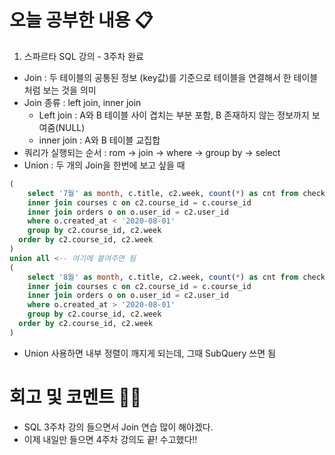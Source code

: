# 오늘 공부한 내용 📋

1. 스파르타 SQL 강의 - 3주차 완료
- Join : 두 테이블의 공통된 정보 (key값)를 기준으로 테이블을 연결해서 한 테이블처럼 보는 것을 의미
- Join 종류 : left join, inner join
    - Left join : A와 B 테이블 사이 겹치는 부분 포함, B 존재하지 않는 정보까지 보여줌(NULL)  
    - inner join : A와 B 테이블 교집합
- 쿼리가 실행되는 순서 : rom → join → where → group by → select
- Union : 두 개의 Join을 한번에 보고 싶을 때

```sql
(
	select '7월' as month, c.title, c2.week, count(*) as cnt from checkins c2
	inner join courses c on c2.course_id = c.course_id
	inner join orders o on o.user_id = c2.user_id
	where o.created_at < '2020-08-01'
	group by c2.course_id, c2.week
  order by c2.course_id, c2.week
)
union all <-- 여기에 붙여주면 됨
(
	select '8월' as month, c.title, c2.week, count(*) as cnt from checkins c2
	inner join courses c on c2.course_id = c.course_id
	inner join orders o on o.user_id = c2.user_id
	where o.created_at > '2020-08-01'
	group by c2.course_id, c2.week
  order by c2.course_id, c2.week
)
```

- Union 사용하면 내부 정렬이 깨지게 되는데, 그때 SubQuery 쓰면 됨

# 회고 및 코멘트 🙏🏻

- SQL 3주차 강의 들으면서 Join 연습 많이 해야겠다.
- 이제 내일만 들으면 4주차 강의도 끝! 수고했다!!

